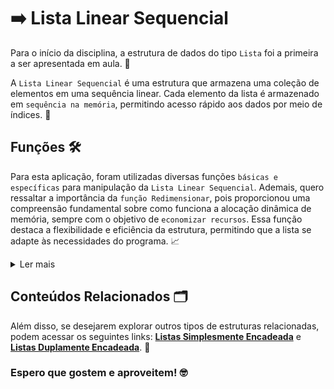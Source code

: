# ➡️ Lista Linear Sequencial

Para o início da disciplina, a estrutura de dados do tipo `Lista` foi a primeira a ser apresentada em aula. 📅

A `Lista Linear Sequencial` é uma estrutura que armazena uma coleção de elementos em uma sequência linear. Cada elemento da lista é armazenado em `sequência na memória`, permitindo acesso rápido aos dados por meio de índices. 🚀

## Funções 🛠️

Para esta aplicação, foram utilizadas diversas funções `básicas e específicas` para manipulação da `Lista Linear Sequencial`. Ademais, quero ressaltar a importância da `função Redimensionar`, pois proporcionou uma compreensão fundamental sobre como funciona a alocação dinâmica de memória, sempre com o objetivo de `economizar recursos`. Essa função destaca a flexibilidade e eficiência da estrutura, permitindo que a lista se adapte às necessidades do programa. 📈


<details>
<summary>Ler mais</summary>

### Funções Básicas
`Imprimir:` Exibe os elementos da lista.<br>
`Criar:` Inicializa uma nova lista.<br>
`Apagar:` Remove a lista existente e libera a memória.

### Funções Específicas:
`Contar:` Retorna a quantidade de elementos na lista.<br>
`Pop:` Remove e retorna o último elemento da lista.<br>
`InserirPos:` Insere um elemento em uma posição específica.<br>
`Copiar:` Cria uma cópia da lista.<br>
`Estender:` Adiciona os elementos de outra lista ao final da lista atual.<br>
`Inverter:` Reorganiza os elementos da lista na ordem inversa.<br>
`Redimensionar:` Ajusta o tamanho da lista, permitindo a alocação dinâmica de memória, essencial para otimizar o uso de recursos.<br>
`Ordenar:` Organiza os elementos da lista em uma determinada ordem.<br>

</details>
 
## Conteúdos Relacionados 🗂️

Além disso, se desejarem explorar outros tipos de estruturas relacionadas, podem acessar os seguintes links: **[Listas Simplesmente Encadeada](https://github.com/David-Mdrs/Estrutura_de_Dados_C/tree/main/Lista_Simplesmente_Encadeada)** e **[Listas Duplamente Encadeada](https://github.com/David-Mdrs/Estrutura_de_Dados_C/tree/main/Lista_Duplamente_Encadeada)**. 🔗

### Espero que gostem e aproveitem! 🤓